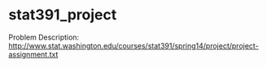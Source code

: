 stat391_project
===============

Problem Description: 
http://www.stat.washington.edu/courses/stat391/spring14/project/project-assignment.txt
